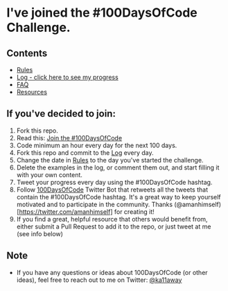 # I've joined the #100DaysOfCode Challenge.

## Contents
* [Rules](rules.md)
* [Log - click here to see my progress](log.md)
* [FAQ](FAQ.md)
* [Resources](resources.md)

## If you've decided to join:
1. Fork this repo.
2. Read this: [Join the #100DaysOfCode](https://medium.freecodecamp.com/join-the-100daysofcode-556ddb4579e4)
3. Code minimum an hour every day for the next 100 days.
4. Fork this repo and commit to the [Log](log.md) every day.
5. Change the date in [Rules](rules.md) to the day you've started the challenge.
6. Delete the examples in the log, or comment them out, and start filling it with your own content.
7. Tweet your progress every day using the #100DaysOfCode hashtag.
8. Follow [100DaysOfCode](https://twitter.com/_100DaysOfCode) Twitter Bot that retweets all the tweets that contain the #100DaysOfCode hashtag. It's a great way to keep yourself motivated and to participate in the community. Thanks (@amanhimself)[https://twitter.com/amanhimself] for creating it!
9. If you find a great, helpful resource that others would benefit from, either submit a Pull Request to add it to the repo, or just tweet at me (see info below)

## Note
* If you have any questions or ideas about 100DaysOfCode (or other ideas), feel free to reach out to me on Twitter: [@ka11away](https://twitter.com/ka11away)
